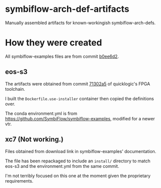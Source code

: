 # symbiflow-arch-def-artifacts
Manually assembled artifacts for known-workingish symbiflow-arch-defs.

# How they were created
All symbiflow-examples files are from commit [b0ee6d2](https://github.com/SymbiFlow/symbiflow-examples/commit/b0ee6d226410a5af56af9f636d0041c0e3a712ab).

## eos-s3
The artifacts were obtained from commit [71302a5](https://github.com/QuickLogic-Corp/quicklogic-fpga-toolchain/commit/71302a5e4b4122976ac9c6e90597146b93083525) of quicklogic's FPGA toolchain.

I built the `Dockerfile.use-installer` container then copied the definitions over.

The conda environment.yml is from https://github.com/SymbiFlow/symbiflow-examples, modified for a newer vtr.

## xc7 (Not working.)
Files obtained from download link in symbiflow-examples' documentation.

The file has been repackaged to include an `install/` directory to match eos-s3 and the environment.yml from the same commit. 

I'm not terribly focused on this one at the moment given the proprietary requirements.